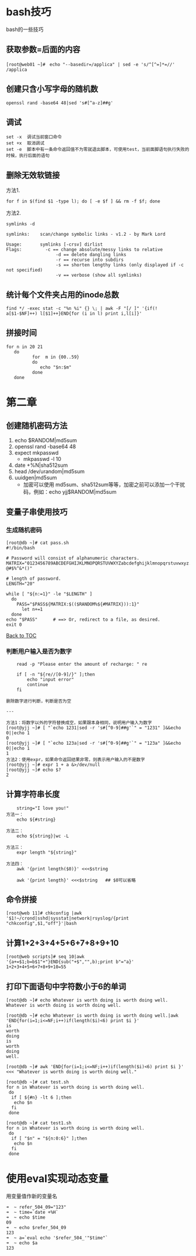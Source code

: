 # bash技巧

bash的一些技巧

## 获取参数=后面的内容

```shell
[root@web01 ~]#　echo "--basedir=/applica" | sed -e 's/^[^=]*=//'
/applica
```

## 创建只含小写字母的随机数

    openssl rand -base64 48|sed 's#[^a-z]##g'

## 调试

    set -x  调试当前窗口命令
    set +x  取消调试
    set -e  脚本中有一条命令返回值不为零就退出脚本，可使用test，当前面脚语句执行失败的时候，执行后面的语句

## 删除无效软链接

方法1.

    for f in $(find $1 -type l); do [ -e $f ] && rm -f $f; done

方法2.

    symlinks -d

```shell
symlinks:    scan/change symbolic links - v1.2 - by Mark Lord

Usage:       symlinks [-crsv] dirlist
Flags:         -c == change absolute/messy links to relative
                   -d == delete dangling links
                   -r == recurse into subdirs
                   -s == shorten lengthy links (only displayed if -c not specified)
                   -v == verbose (show all symlinks)
```

## 统计每个文件夹占用的inode总数

```shell
find */ -exec stat -c "%n %i" {} \; | awk -F "[/ ]" '{if(! a[$1-$NF]++) l[$1]++}END{for (i in l) print i,l[i]}'
```

## 拼接时间

```shell
for n in 20 21
   do
          for  m in {00..59}
          do
             echo "$n:$m"
          done
   done
```

# 第二章

## 创建随机密码方法

1. echo $RANDOM|md5sum
2. openssl rand -base64 48
3. expect mkpasswd
    - mkpasswd -l 10
4. date +%N|sha512sum
5. head /dev/urandom|md5sum
6. uuidgen|md5sum
    - 加密可以使用 md5sum、sha512sum等等，加密之前可以添加一个干扰码，例如：echo yjj$RANDOM|md5sum

## 变量子串使用技巧

### 生成随机密码

```shell
[root@db ~]# cat pass.sh
#!/bin/bash

# Password will consist of alphanumeric characters.
MATRIX="0123456789ABCDEFGHIJKLMNOPQRSTUVWXYZabcdefghijklmnopqrstuvwxyz.,?@#$%^&*()"

# length of password.
LENGTH="20"

while [ "${n:=1}" -le "$LENGTH" ]
  do
    PASS="$PASS${MATRIX:$(($RANDOM%${#MATRIX})):1}"
      let n+=1
  done
echo "$PASS"      # ==> Or, redirect to a file, as desired.
exit 0
```

[Back to TOC](#table-of-contents)

### 判断用户输入是否为数字

```shell
    read -p "Please enter the amount of recharge: " re

    if [ -n "${re//[0-9]/}" ];then
        echo "input error"
        continue
    fi

删除数字进行判断，判断是否为空

---

方法1：将数字以外的字符替换成空，如果跟本身相同，说明用户输入为数字
[root@yjj ~]# [ "`echo 1231|sed -r 's#[^0-9]##g'`" = "1231" ]&&echo 0||echo 1
0
[root@yjj ~]# [ "`echo 123a|sed -r 's#[^0-9]##g'`" = "123a" ]&&echo 0||echo 1
1
方法2：使用expr，如果命令返回结果非零，则表示用户输入的不是数字
[root@yjj ~]# expr 1 + a &>/dev/null
[root@yjj ~]# echo $?
2
```

## 计算字符串长度

```shell
    string="I love you!"
方法一：
    echo ${#string}

方法二：
    echo ${string}|wc -L

方法三：
    expr length "${string}"

方法四：
    awk '{print length($0)}' <<<$string

    awk '{print length}' <<<$string   ## $0可以省略
```

## 命令拼接

```shell
[root@web 11]# chkconfig |awk '$1!~/crond|sshd|sysstat|network|rsyslog/{print "chkconfig",$1,"off"}'|bash
```

## 计算1+2+3+4+5+6+7+8+9+10

```shell
[root@web scripts]# seq 10|awk '{a+=$1;b=b$1"+"}END{sub("+$","",b);print b"="a}'
1+2+3+4+5+6+7+8+9+10=55
```

## 打印下面语句中字符数小于6的单词

```shell
[root@db ~]# echo Whatever is worth doing is worth doing well.
Whatever is worth doing is worth doing well.

[root@db ~]# echo Whatever is worth doing is worth doing well.|awk 'END{for(i=1;i<=NF;i++)if(length($i)<6) print $i }'
is
worth
doing
is
worth
doing
well.

[root@db ~]# awk 'END{for(i=1;i<=NF;i++)if(length($i)<6) print $i }' <<< "Whatever is worth doing is worth doing well."

[root@db ~]# cat test.sh 
for n in Whatever is worth doing is worth doing well.
 do
  if [ ${#n} -lt 6 ];then
   echo $n
  fi
 done

[root@db ~]# cat test1.sh
for n in Whatever is worth doing is worth doing well.
 do
  if [ "$n" = "${n:0:6}" ];then
   echo $n
  fi
 done
```

# 使用eval实现动态变量

用变量值作新的变量名

```shell
➜  ~ refer_504_09="123"
➜  ~ time=`date +%H`
➜  ~ echo $time
09
➜  ~ echo $refer_504_09
123
➜  ~ a=`eval echo '$refer_504_'"$time"`
➜  ~ echo $a
123
```